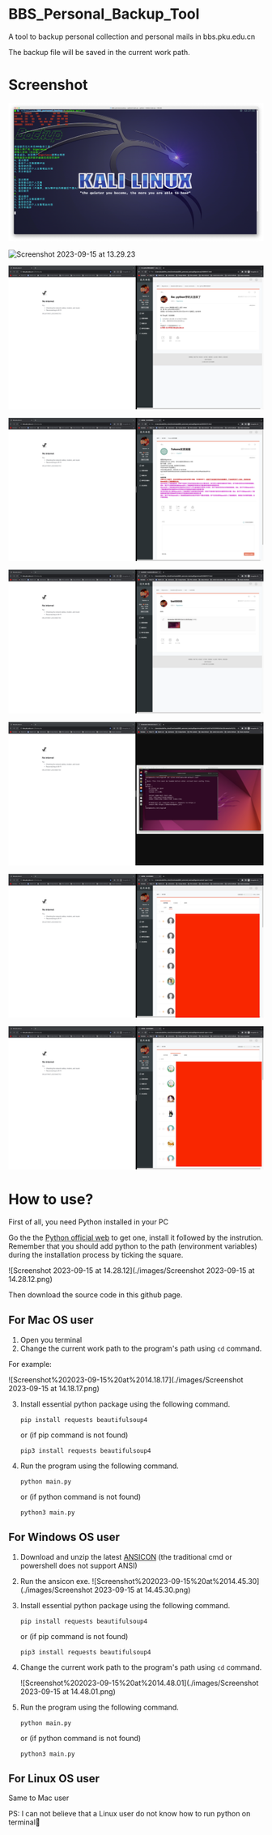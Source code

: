 # BBS_Personal_Backup_Tool
A tool to backup personal collection and personal mails in bbs.pku.edu.cn

The backup file will be saved in the current work path.



# Screenshot

![Screenshot 2023-09-15 at 13.28.30](./images/Screenshot%202023-09-15%20at%2013.28.30.png)

![Screenshot 2023-09-15 at 13.29.23](./images/Screenshot%202023-09-15%20at%2013.29.23.png)

![Screenshot 2023-09-15 at 13.51.29](./images/Screenshot%202023-09-15%20at%2013.51.29.png)

![Screenshot 2023-09-15 at 13.51.52](./images/Screenshot%202023-09-15%20at%2013.51.52.png)

![Screenshot 2023-09-15 at 13.55.44](./images/Screenshot%202023-09-15%20at%2013.55.44.png)

![Screenshot 2023-09-15 at 13.55.58](./images/Screenshot%202023-09-15%20at%2013.55.58.png)

![Screenshot 2023-09-15 at 13.52.23](./images/Screenshot%202023-09-15%20at%2013.52.23.png)

![Screenshot 2023-09-15 at 13.52.32](./images/Screenshot%202023-09-15%20at%2013.52.32.png)



# How to use?

First of all, you need Python installed in your PC

Go the the [Python official web](https://www.python.org/) to get one, install it followed by the instrution. Remember that you should add python to the path (environment variables) during the  installation process by ticking the square.

![Screenshot 2023-09-15 at 14.28.12](./images/Screenshot 2023-09-15 at 14.28.12.png)

Then download the source code in this github page.

## For Mac OS user

1. Open you terminal
2. Change the current work path to the program's path using ```cd``` command.

For example:

![Screenshot%202023-09-15%20at%2014.18.17](./images/Screenshot 2023-09-15 at 14.18.17.png)

3. Install essential python package using the following command.
   ```
   pip install requests beautifulsoup4
   ```

   or (if pip command is not found)

   ```
   pip3 install requests beautifulsoup4
   ```

4. Run the program using the following command.

   ```
   python main.py
   ```

   or (if python command is not found)

   ```
   python3 main.py
   ```

## For Windows OS user

1. Download and unzip the latest [ANSICON](https://github.com/adoxa/ansicon/releases/download/v1.89/ansi189-bin.zip) (the traditional cmd or powershell does not support ANSI)

2. Run the ansicon exe.
   ![Screenshot%202023-09-15%20at%2014.45.30](./images/Screenshot 2023-09-15 at 14.45.30.png)

3. Install essential python package using the following command.
   ```
   pip install requests beautifulsoup4
   ```

   or (if pip command is not found)

   ```
   pip3 install requests beautifulsoup4
   ```

4. Change the current work path to the program's path using ```cd``` command.

   ![Screenshot%202023-09-15%20at%2014.48.01](./images/Screenshot 2023-09-15 at 14.48.01.png)

5. Run the program using the following command.

   ```
   python main.py
   ```

   or (if python command is not found)

   ```
   python3 main.py
   ```



## For Linux OS user

Same to Mac user

PS: I can not believe that a Linux user do not know how to run python on terminal🐶
